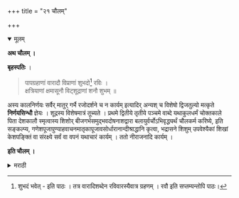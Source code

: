 +++
title = "२१ चौलम्"

+++

<details open><summary>मूलम्</summary>

**अथ चौलम् ।**

**बृहस्पतिः** ।

> पापग्रहाणां वारादौ विप्राणां शुभदो[^१] रविः ।  
क्षत्रियाणां क्षमासूनौ विट्शूद्राणां शनौ शुभम् ॥

[^१]: शुभदं भवेत् - इति पाठः । तत्र वारादिशब्देन रविवारस्यैवात्र ग्रहणम् । रवौ इति सप्तम्यन्तोपि पाठः। 

अस्य कालनिर्णयः सर्वैर् मातुर् गर्भै रजोदर्शने च न कार्यम् इत्यादिर् अन्यश् च विशेषो द्विजतुल्यो मत्कृते **निर्णयसिन्धौ** ज्ञेयः । शूद्रस्य विशेषमात्रं तूच्यते । प्रथमे द्वितीये तृतीये पञ्चमे वाब्दे यथाकुलधर्मं चोक्तकाले पिता देशकालौ स्मृत्वास्य शिशोर् बीजगर्भसमुद्भवदोषनाशद्वारा बलायुर्वर्चोऽभिवृद्ध्यर्थं चौलकर्म करिष्ये, इति सङ्कल्प्य, गणेशपूजापुण्याहवाचनमातृकापूजावसोर्धारानान्दीश्राद्धानि कृत्वा, भद्रासने शिशुम् उपवेश्यैकां शिखां केशपङ्क्तिं वा संरक्ष्ये सर्वं वा वपनं यथाचारं कार्यम् । ततो नीराजनादि कार्यम् । 

**इति चौलम् ।**
</details> 

<details><summary>मराठी</summary>

आतां चौल साङ्गतो. ते कोणत्या वारी करावें ! याविषयीं बृहस्पति ह्मणतो.-- "पापग्रहाञ्च्या वारादिकाम्त ब्राह्मणाम्स रविवार, क्षत्रियाम्स भौमवार, वैश्य व शूद्र याम्स शनिवार, हे चौलकर्मास शुभ होत. आतां याञ्चा कालनिर्णय आई रजस्वाला अथवा गर्भिणी असतां करूं नये इत्यादि व अन्यहि विशेष विचार द्विजांसारखाच आहे. तो निर्णयसिन्धूवरून जाणावा. त्यान्तून शू द्राम्स विशेष असेल तेवढाच येथे साङ्गतो. पहिलेम्, दुसरे, तिसरे, व पाञ्चवें ह्या वर्षी; अथवा कुलधर्मानुसार शास्त्रोक्तकाली बापाने देशकाल म्मरून,--"अस्य शिशोः बीजगर्भस मुद्भधेनोविनाशद्वारा बलायुर्वर्णोऽभिवृद्ध्यर्थ चौलकर्म करिष्ये।" असा सङ्कल्प करून, गणेशपूजन, पुण्याहवाचन, मातृकापूजन, वसोर्धारा, नान्दीश्राद्ध, ही करून, भद्रासना ( रङ्गित पाट वगैरे ) वर मुलास बसवून त्याची शेण्डी किंवा काही केसाञ्ची ओळ राखून, किंवा सर्व वपन करून, नन्तर त्यास मङ्गलस्नान घालून ओवाळणी वैगरे झाल्यावर ब्राह्मणाचे पूजन करून कर्म ईश्वरार्पण करावेम्. 

इति श्रीशूद्रधर्मतत्त्वप्रकाशे चौलप्रयोगः ॥ 
</details>